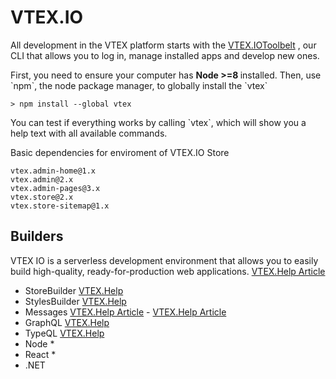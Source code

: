 # VTEX.IO


All development in the VTEX platform starts with the
[VTEX.IOToolbelt](https://github.com/vtex/toolbelt)
, our CLI that allows you to log in, manage installed apps and develop new
ones.

<p>First, you need to ensure your computer has <b> Node >=8 </b> installed. Then, use `npm`, the node package manager, to globally install the `vtex`</p>

    > npm install --global vtex

<p>You can test if everything works by calling `vtex`, which will show you a
help text with all available commands.</p>




Basic dependencies for enviroment of VTEX.IO Store 

    vtex.admin-home@1.x
    vtex.admin@2.x
    vtex.admin-pages@3.x
    vtex.store@2.x
    vtex.store-sitemap@1.x

## Builders

VTEX IO is a serverless development environment that allows you to easily build high-quality, ready-for-production web applications.
 [VTEX.Help Article](https://help.vtex.com/faq/what-is-a-vtex-io-builder--5ZqqfbmAuIaKcwaaA2eWoM)

* StoreBuilder [VTEX.Help](https://help.vtex.com/tutorial/understanding-storebuilder-and-stylesbuilder--16r1nkCNqZI29V00JgmAlE)
* StylesBuilder [VTEX.Help](https://help.vtex.com/tutorial/understanding-storebuilder-and-stylesbuilder--16r1nkCNqZI29V00JgmAlE)
* Messages [VTEX.Help Article](https://help.vtex.com/announcements/nova-forma-de-organizar-os-arquivos-de-traducao-em-sua-app-io--5ihajfKsWkq6Mc0gm2cQUK) - [VTEX.Help Article](https://help.vtex.com/announcements/nova-forma-de-organizar-os-arquivos-de-traducao-em-sua-app-io--5ihajfKsWkq6Mc0gm2cQUK)
* GraphQL [VTEX.Help](https://help.vtex.com/tutorial/interacting-with-masterdata-through-graphql--MbAYQ85gmkX8v5n7QZbvz)
* TypeQL [VTEX.Help](https://help.vtex.com/tutorial/understanding-typedql-builder--4i3PCEkW6nmiPsUiM4N1qF)
* Node *
* React *
* .NET
